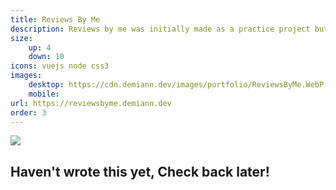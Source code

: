 ```yaml
---
title: Reviews By Me
description: Reviews by me was initially made as a practice project but has also been used for real-world purposes since.
size:
    up: 4
    down: 10
icons: vuejs node css3
images:
    desktop: https://cdn.demiann.dev/images/portfolio/ReviewsByMe.WebP
    mobile:
url: https://reviewsbyme.demiann.dev
order: 3
---
```


<div class="d-flex justify-center align-center">
<img src="https://cdn.demiann.dev/images/portfolio/ReviewsByMe.WebP" class="col-12">
</div>

<div class="col-10 mx-auto">

## Haven't wrote this yet, Check back later!

</div>
